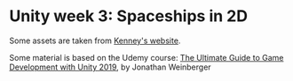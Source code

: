 # Unity week 3: Spaceships in 2D

Some assets are taken from [Kenney's website](https://www.kenney.nl/).

Some material is based on the Udemy course:
[The Ultimate Guide to Game Development with Unity 2019](https://www.udemy.com/the-ultimate-guide-to-game-development-with-unity/), by Jonathan Weinberger



